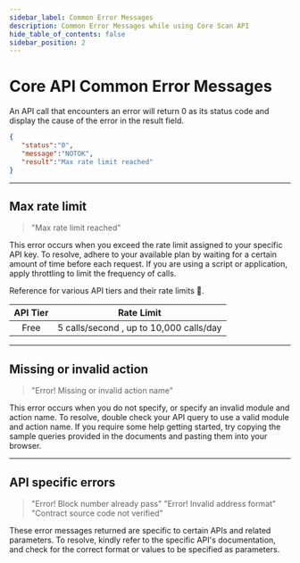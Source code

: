 ```yaml
---
sidebar_label: Common Error Messages
description: Common Error Messages while using Core Scan API
hide_table_of_contents: false
sidebar_position: 2
---
```


# Core API Common Error Messages

An API call that encounters an error will return 0 as its status code and display the cause of the error in the result field.

```json
{
   "status":"0",
   "message":"NOTOK",
   "result":"Max rate limit reached"
}
```

***

## Max rate limit

> "Max rate limit reached"

This error occurs when you exceed the rate limit assigned to your specific API key. To resolve, adhere to your available plan by waiting for a certain amount of time before each request. If you are using a script or application, apply throttling to limit the frequency of calls.

Reference for various API tiers and their rate limits 🚧.

| API Tier |                Rate Limit               |
| :------: | :-------------------------------------: |
|   Free   | 5 calls/second , up to 10,000 calls/day |

***

## Missing or invalid action

> "Error! Missing or invalid action name"

This error occurs when you do not specify, or specify an invalid module and action name. To resolve, double check your API query to use a valid module and action name. If you require some help getting started, try copying the sample queries provided in the documents and pasting them into your browser.

***

## API specific errors

> "Error! Block number already pass" "Error! Invalid address format" "Contract source code not verified"

These error messages returned are specific to certain APIs and related parameters. To resolve, kindly refer to the specific API's documentation, and check for the correct format or values to be specified as parameters.
